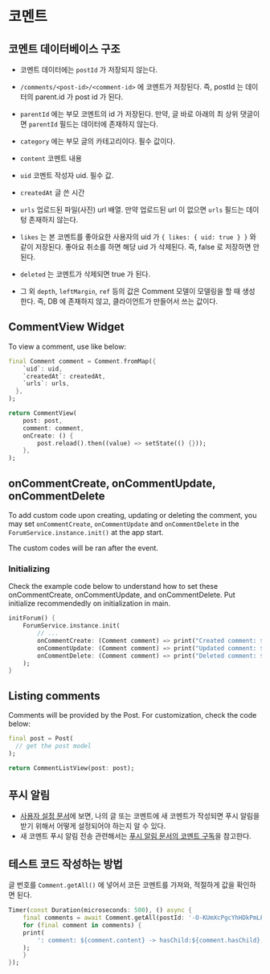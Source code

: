 # 코멘트


## 코멘트 데이터베이스 구조

- 코멘트 데이터에는 `postId` 가 저장되지 않는다.
- `/comments/<post-id>/<comment-id>` 에 코멘트가 저장된다. 즉, postId 는 데이터의 parent.id 가 post id 가 된다.
- `parentId` 에는 부모 코멘트의 id 가 저장된다. 만약, 글 바로 아래의 최 상위 댓글이면 `parentId` 필드는 데이터에 존재하지 않는다.
- `category` 에는 부모 글의 카테고리이다. 필수 값이다.
- `content` 코멘트 내용
- `uid` 코멘트 작성자 uid. 필수 값.
- `createdAt` 글 쓴 시간
- `urls` 업로드된 파일(사진) url 배열. 만약 업로드된 url 이 없으면 `urls` 필드는 데이텅 존재하지 않는다.
- `likes` 는 본 코멘트를 좋아요한 사용자의 uid 가 `{ likes: { uid: true } }` 와 같이 저장된다. 좋아요 취소를 하면 해당 uid 가 삭제된다. 즉, false 로 저장하면 안된다.
- `deleted` 는 코멘트가 삭제되면 true 가 된다.

- 그 외 `depth`, `leftMargin`, `ref` 등의 값은 Comment 모델이 모델링을 할 때 생성한다. 즉, DB 에 존재하지 않고, 클라이언트가 만들어서 쓰는 값이다.






## CommentView Widget

To view a comment, use like below:

```dart
final Comment comment = Comment.fromMap({
    `uid`: uid,
    `createdAt`: createdAt,
    `urls`: urls,
  },
);

return CommentView(
    post: post,
    comment: comment,
    onCreate: () {
        post.reload().then((value) => setState(() {}));
    },
);
```

## onCommentCreate, onCommentUpdate, onCommentDelete

To add custom code upon creating, updating or deleting the comment, you may set `onCommentCreate`, `onCommentUpdate` and `onCommentDelete` in the `ForumService.instance.init()` at the app start.

The custom codes will be ran after the event.

### Initializing

Check the example code below to understand how to set these onCommentCreate, onCommentUpdate, and onCommentDelete. Put initialize recommendedly on initialization in main.

```dart
initForum() {
    ForumService.instance.init(
        // ... 
        onCommentCreate: (Comment comment) => print("Created comment: $comment"),
        onCommentUpdate: (Comment comment) => print("Updated comment: $comment"),
        onCommentDelete: (Comment comment) => print("Deleted comment: $comment"),
    );
}
```

## Listing comments

Comments will be provided by the Post. For customization, check the code below:

```dart
final post = Post(
  // get the post model
);

return CommentListView(post: post);
```


## 푸시 알림

- [사용자 설정 문서](./user_settings.md)에 보면, 나의 글 또는 코멘트에 새 코멘트가 작성되면 푸시 알림을 받기 위해서 어떻게 설정되어야 하는지 알 수 있다.
- 새 코멘트 푸시 알림 전송 관련해서는 [푸시 알림 문서의 코멘트 구독](./messaging.md#코멘트-구독)을 참고한다.


## 테스트 코드 작성하는 방법

글 번호를 `Comment.getAll()` 에 넣어서 코든 코멘트를 가져와, 적절하게 값을 확인하면 된다.

```dart
Timer(const Duration(microseconds: 500), () async {
    final comments = await Comment.getAll(postId: '-O-KUmXcPgcYhHDkPmLF');
    for (final comment in comments) {
    print(
        ': comment: ${comment.content} -> hasChild:${comment.hasChild}, hasSibiling:${comment.hasSiblings}, isLastChild:${comment.isLastChild}',
    );
    }
});
```